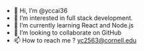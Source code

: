 - 👋 Hi, I’m @yccai36
- 👀 I’m interested in full stack development.
- 🌱 I’m currently learning React and Node.js
- 💞️ I’m looking to collaborate on GitHub
- 📫 How to reach me ? yc2563@cornell.edu

<!---
yccai36/yccai36 is a ✨ special ✨ repository because its `README.md` (this file) appears on your GitHub profile.
You can click the Preview link to take a look at your changes.
--->
